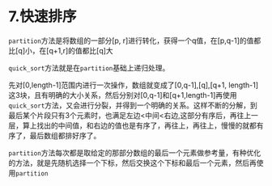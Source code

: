 # 7.快速排序

`partition`方法是将数组的一部分[p, r]进行转化，获得一个q值，在[p,q-1]的值都比[q]小，在[q+1,r]的值都比[q]大

`quick_sort`方法就是在`partition`基础上递归处理。

先对[0,length-1]范围内进行一次操作，数组就变成了[0,q-1],[q],[q+1, length-1]这3块，且有明确的大小关系，然后分别对[0,q-1]和[q+1,length-1]再使用`quick_sort`方法，又会进行分裂，并得到一个明确的关系。这样不断的分解，到最后某个片段只有3个元素时，也满足左边<中间<右边,这部分有序后，再往上一层，算上找出的中间值，和右边的值也是有序了，再往上，再往上，慢慢的就都有序了，最后数组都排好序了。

`partition`方法每次都是取给定的那部分数组的最后一个元素做参考量，有种优化的方法，就是先随机选择一个下标，然后交换这个下标和最后一个元素，然后再使用`partition`